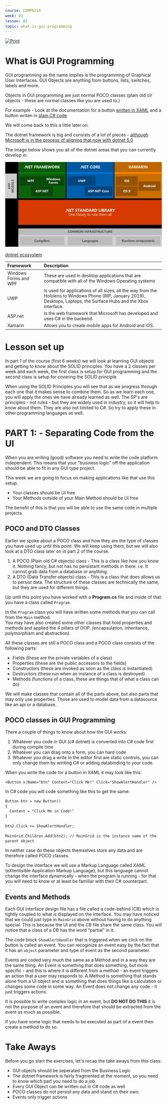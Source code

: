 ```yaml
---
course: COMP6210
week: 01
lesson: 01
topic: what-is-gui-programming
---
```


[![Print](https://img.shields.io/badge/DOWNLOAD_PDF-CLICK_HERE-blue.svg)](https://github.com/ToiOhomaiBCS/COMP6215-Course-Material/raw/master/week01/session01/readme.pdf)


# What is GUI Programming

GUI programming as the name implies is the programming of Graphical User Interfaces. GUI Objects are anything from buttons, lists, switches, labels and more.

Objects in GUI programming are just normal POCO classes (plain old clr objects - these are normal classes like you are used to.)

For example - Look at the documentation for a button [written in XAML](https://docs.microsoft.com/en-us/uwp/api/Windows.UI.Xaml.Controls.Button) and a button writen in [plain C# code](https://support.microsoft.com/en-us/help/319266/how-to-programmatically-add-controls-to-windows-forms-at-run-time-by-u)

We will come back to this a little later on.

The dotnet framework is big and consists of a lot of pieces - [although Microsoft is in the process of aligning that now with dotnet 5.0](https://devblogs.microsoft.com/dotnet/introducing-net-5/)

The image below shows you all of the dotnet areas that you can currently develop in.

![dotnet frameworks](../../images/dotnet-frameworks.jpg)

[dotnet ecosystem](https://www.altexsoft.com/blog/engineering/the-good-and-the-bad-of-net-framework-programming/)

| Framework	| Description |
| :--- | :--- |
| Windows Forms and WPF	| These are used in desktop applications that are compatible with all of the Windows Operating systems |
| UWP	| Is used for applications of all sizes, all the way from the Hololens to Windows Phone (RIP, January 2019), Desktops, Laptops, the Surface Hubs and the Xbox interface. | 
| ASP.net	| Is the web framework that Microsoft has developed and uses C# in the backend. |
| Xamarin	| Allows you to create mobile apps for Android and iOS.|

# Lesson set up

In part 1 of the course (first 6 weeks) we will look at learning GUI objects and getting to know about the SOLID principles. You have a 2 classes per week and each week, the first class is setup for GUI programming and the second class is setup for covering the SOLID principle.

When using the SOLID Principles you will see that as we progress through each one that it makes sense to combine them. So as we learn each one, you will apply the ones we have already learned as well. The SP's are principles - not rules - but they are widely used in industry, so it will help to know about them. They are also not limited to C#. So try to apply these in other programming languages as well.

# PART 1: - Separating Code from the UI

When you are writing (good) software you need to write the code platform independent. This means that your "business logic" off the application should be able to fit in any GUI type project.

This week we are going to focus on making applications like that use this setup.

* Your classes should be UI free
* Your Methods outside of your Main Method should be UI free

The benefit of this is that you will be able to use the same code in multiple projects.

## POCO and DTO Classes

Earlier we spoke about a POCO class and how they are the type of classes you have used up until this point. We will keep using them, but we will also look at a DTO class later on in part 2 of the course.

1. A POCO (Plain old C# objects) class - This is a class like how you know it. Nothing fancy, but not has no persistant methods in there. i.e. It cannot grab data from a database or anything.
2. A DTO (Data Transfer objects) class - This is a class that does allows us to persist data. The structure of these classes are technically the same, but they are used for different things.

Up until this point you have worked with a **Program.cs** file and inside of that you have a class called `Program`.

In the `Program` class you will have written some methods that you can call from the `Main` method.  
You may have also created some other classes that hold properties and methods and applied the 4 pillars of OOP.
(encapsulation, inheritance, polymorphism and abstraction).

All these classes are still a POCO class and a POCO class consists of the following parts:

* Fields (these are the private variables of a class)
* Properties (these are the public accessors to the fields)
* Constructors (these are invoked as soon as the class is instantiated)
* Destructors (these run when an instance of a class is destroyed)
* Methods (functions of a class, these are things that of what a class can do)

We will make classes that contain all of the parts above, but also parts that may only use properties. Those are used to model data from a datasource like an api or a database.

## POCO classes in GUI Programming

There a couple of things to know about how the GUI works:

1. Whatever you code in GUI (c# dotnet) is converted into C# code first during compile time
2. Whatever you can drag onto a form, you can hard code
3. Whatever you drag a write in the editor first are static controls, you can only change them by wiriting C# or adding databinding to your code.

When you write the code for a button in XAML it may look like this:

```
<Button x:Name="btn" Content="Click Me!" Click="ShowAlertHandler" />
```

In C# code you will code something like this to get the same:

```
Button btn = new Button() 
{
  Content = "Click Me in Code!"
}

btn2.Click += ShowAlertHandler;

MainGrid.Children.Add(btn2); // MainGrid is the instance name of the parent object

```
In neither case do these objects themselves store any data and are therefore called POCO classes.

To design the interface we will use a Markup Language called XAML (eXtentisible Application Markup Language), but this language cannot change the interface dynamically - when the program is running - for that you will need to know or at least be familiar with their C# counterpart.

## Events and Methods

Each GUI interface design file has a file called a code-behind (CB) which is tightly coupled to what is displayed on the interface. You may have noticed that we could just type in `MainGrid` above without having to do anything special. This is because the UI and the CB file share the same class. You will notice that a class of a CB has the word "partial" in it.

The code block `ShowAlertHandler` that is triggered when we click on the button is called an event. You can recoginize an event easy by the fact that it has an `object` parameter and type of event as the second parameter.

Events are coded very much the same as a Method and in a way they are the same thing. An Event is something that does something, but more specific - and this is where it is different from a method - an event triggers an action that a user may responds to. A Method is something that stands alone from a UI object and is something that does things like a calculation or changes some code in some way. An Event does not change any code - it just triggers actions.

It is possible to write complex logic in an event, but **DO NOT DO THIS** it is not the purpose of an event and therefore that should be extracted from the event as much as possible.

If you have some logic that needs to be executed as part of a event then create a method to do so.

# Take Aways

Before you go start the exercises, let's recap the take aways from this class:

* GUI objects should be seperated from the Business Logic
* The dotnet framework is fairly fragmented at the moment, so you need to know which part you need to do a job.
* Every GUI Object can be written out in C# code as well
* POCO classes do not persist any data and stand on their own.
* Events only trigger actions